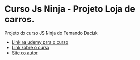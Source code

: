 # Curso Js Ninja - Projeto Loja de carros.
Projeto do curso JS Ninja do Fernando Daciuk


- [Link na udemy para o curso](https://www.udemy.com/curso-javascript-ninja/)
- [Link sobre o curso](https://blog.da2k.com.br/curso-javascript-ninja/)
- [Site do autor](https://blog.da2k.com.br/)